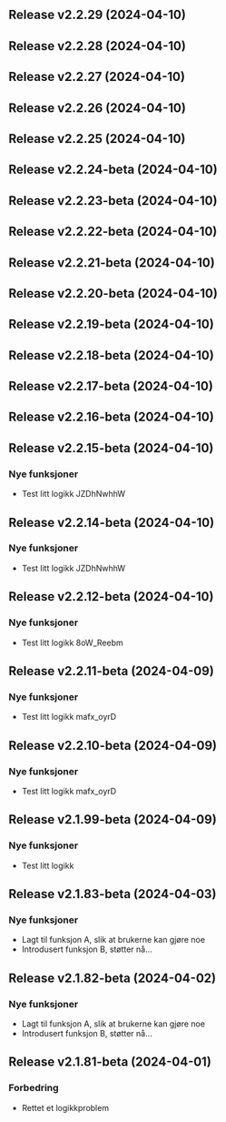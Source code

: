 ## Release v2.2.29 (2024-04-10)

## Release v2.2.28 (2024-04-10)

## Release v2.2.27 (2024-04-10)

## Release v2.2.26 (2024-04-10)

## Release v2.2.25 (2024-04-10)

## Release v2.2.24-beta (2024-04-10)

## Release v2.2.23-beta (2024-04-10)

## Release v2.2.22-beta (2024-04-10)

## Release v2.2.21-beta (2024-04-10)

## Release v2.2.20-beta (2024-04-10)

## Release v2.2.19-beta (2024-04-10)

## Release v2.2.18-beta (2024-04-10)

## Release v2.2.17-beta (2024-04-10)

## Release v2.2.16-beta (2024-04-10)

## Release v2.2.15-beta (2024-04-10)

### Nye funksjoner

- Test litt logikk JZDhNwhhW

## Release v2.2.14-beta (2024-04-10)

### Nye funksjoner

- Test litt logikk JZDhNwhhW

## Release v2.2.12-beta (2024-04-10)

### Nye funksjoner

- Test litt logikk 8oW_Reebm

## Release v2.2.11-beta (2024-04-09)

### Nye funksjoner

- Test litt logikk mafx_oyrD

## Release v2.2.10-beta (2024-04-09)

### Nye funksjoner

- Test litt logikk mafx_oyrD

## Release v2.1.99-beta (2024-04-09)

### Nye funksjoner

- Test litt logikk

## Release v2.1.83-beta (2024-04-03)

### Nye funksjoner

- Lagt til funksjon A, slik at brukerne kan gjøre noe
- Introdusert funksjon B, støtter nå...

## Release v2.1.82-beta (2024-04-02)

### Nye funksjoner

- Lagt til funksjon A, slik at brukerne kan gjøre noe
- Introdusert funksjon B, støtter nå...

## Release v2.1.81-beta (2024-04-01)

### Forbedring

- Rettet et logikkproblem
